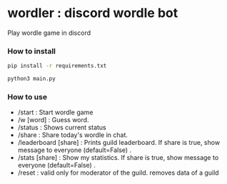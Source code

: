# wordler : discord wordle bot
Play wordle game in discord

### How to install

```bash
pip install -r requirements.txt
```

```bash
python3 main.py
```

### How to use

- /start : Start wordle game
- /w [word] : Guess word.
- /status : Shows current status
- /share : Share today's wordle in chat.
- /leaderboard [share] : Prints guild leaderboard. If share is true, show message to everyone (default=False) .
- /stats [share] : Show my statistics. If share is true, show message to everyone (default=False) .
- /reset : valid only for moderator of the guild. removes data of a guild


